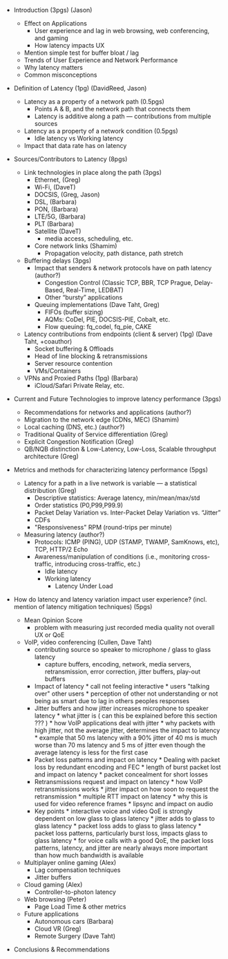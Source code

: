 
* Introduction (3pgs) (Jason)
	* Effect on Applications
		* User experience and lag in web browsing, web conferencing, and gaming
		* How latency impacts UX 
	* Mention simple test for buffer bloat / lag
	* Trends of User Experience and Network Performance
	* Why latency matters
	* Common misconceptions 

* Definition of Latency (1pg) (DavidReed, Jason)
	* Latency as a property of a network path (0.5pgs)
		* Points A & B, and the network path that connects them
		* Latency is additive along a path — contributions from multiple sources
	* Latency as a property of a network condition (0.5pgs)
		* Idle latency vs Working latency
	* Impact that data rate has on latency
		
* Sources/Contributors to Latency (8pgs)
	* Link technologies in place along the path (3pgs)
		* Ethernet, (Greg)
		* Wi-Fi, (DaveT)
		* DOCSIS,  (Greg, Jason)
		* DSL, (Barbara)
		* PON, (Barbara)
		* LTE/5G, (Barbara)
		* PLT (Barbara)
		* Satellite (DaveT)
			* media access, scheduling, etc.
		* Core network links (Shamim)
			* Propagation velocity, path distance, path stretch
	* Buffering delays (3pgs)
		* Impact that senders & network protocols have on path latency (author?)
			* Congestion Control (Classic TCP, BBR, TCP Prague, Delay-Based, Real-Time, LEDBAT)
			* Other “bursty” applications
		* Queuing implementations (Dave Taht, Greg)
			* FIFOs (buffer sizing)
			* AQMs: CoDel, PIE, DOCSIS-PIE, Cobalt, etc.
			* Flow queuing: fq\_codel, fq\_pie, CAKE
	* Latency contributions from endpoints (client & server) (1pg) (Dave Taht, +coauthor)
		* Socket buffering & Offloads
		* Head of line blocking & retransmissions
		* Server resource contention
		* VMs/Containers 
	* VPNs and Proxied Paths (1pg) (Barbara)
		* iCloud/Safari Private Relay, etc.

* Current and Future Technologies to improve latency performance (3pgs) 
	* Recommendations for networks and applications	(author?)
	* Migration to the network edge (CDNs, MEC) (Shamim)
	* Local caching (DNS, etc.) (author?)
	* Traditional Quality of Service differentiation (Greg)
	* Explicit Congestion Notification (Greg)
	* QB/NQB distinction & Low-Latency, Low-Loss, Scalable throughput architecture (Greg)
	
* Metrics and methods for characterizing latency performance (5pgs)
	* Latency for a path in a live network is variable — a statistical distribution (Greg)
		* Descriptive statistics: Average latency, min/mean/max/std
		* Order statistics (P0,P99,P99.9)
		* Packet Delay Variation vs. Inter-Packet Delay Variation vs. “Jitter”
		* CDFs
		* "Responsiveness" RPM (round-trips per minute)
	* Measuring latency (author?)
		* Protocols: ICMP (PING), UDP (STAMP, TWAMP, SamKnows, etc), TCP, HTTP/2 Echo
		* Awareness/manipulation of conditions (i.e., monitoring cross-traffic, introducing cross-traffic, etc.) 
			* Idle latency
			* Working latency
				* Latency Under Load
* How do latency and latency variation impact user experience? (incl. mention of latency mitigation techniques) (5pgs)
    * Mean Opinion Score
        * problem with measuring just recorded media quality not overall
          UX or QoE 
	* VoIP, video conferencing (Cullen, Dave Taht)
        * contributing source so speaker to microphone / glass to glass
        latency
            * capture buffers, encoding, network, media servers,
              retransmission, error correction, jitter buffers, play-out
              buffers 
	    * Impact of latency
              * call not feeling interactive 
		      * users "talking over" other users
              * perception of other not understanding or not being as
                smart due to lag in others peoples responses 
		* Jitter buffers and how jitter increases microphone to speaker
        latency
              * what jitter is ( can this be explained before this
              section ??? )
              * how VoIP applications deal with jitter
              * why packets with high jitter, not the average jitter,
                determines the impact to latency
              * example that 50 ms latency with a 90% jitter of 40
                ms is much worse than 70 ms latency and 5 ms of jitter
                even though the average latency is less for the first
                case
        * Packet loss patterns and impact on latency
              * Dealing with packet loss by redundant encoding and FEC
              * length of burst packet lost and impact on latency
              * packet concealment for short losses 
        * Retransmissions request and impact on latency
              * how VoIP retransmissions works 
                  * jitter impact on how soon to request the retransmission
                  * multiple RTT impact on latency
                  * why this is used for video reference frames
                  * lipsync and impact on audio
        * Key points
              * interactive voice and video QoE is strongly dependent on
               low glass to glass latency
              * jitter adds to glass to glass latency
              * packet loss adds to glass to glass latency
              * packet loss patterns, particularly burst loss, impacts
                glass to glass latency
              * for voice calls with a good QoE, the packet loss
                patterns, latency, and jitter are nearly always more
                important than how much bandwidth is available
	* Multiplayer online gaming (Alex)
		* Lag compensation techniques
		* Jitter buffers
	* Cloud gaming (Alex)
		* Controller-to-photon latency 
	* Web browsing (Peter)
		* Page Load Time & other metrics
	* Future applications
		* Autonomous cars (Barbara)
		* Cloud VR (Greg)
		* Remote Surgery (Dave Taht)
* Conclusions & Recommendations
